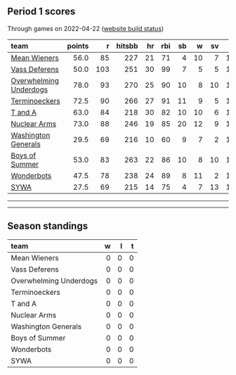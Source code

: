 

## Period 1 scores

Through games on 2022-04-22 ([website build status](https://github.com/brian-bot/pl-site/actions))


|team                                              | points|   r| hitsbb| hr| rbi| sb|  w| sv|  so|   era|  whip|
|:-------------------------------------------------|------:|---:|------:|--:|---:|--:|--:|--:|---:|-----:|-----:|
|[Mean Wieners](./meanwieners)                     |   56.0|  85|    227| 21|  71|  4| 10|  7| 147| 1.316| 0.898|
|[Vass Deferens](./vassdeferens)                   |   50.0| 103|    251| 30|  99|  7|  5|  5| 108| 4.238| 1.329|
|[Overwhelming Underdogs](./overwhelmingunderdogs) |   78.0|  93|    270| 25|  90| 10|  8| 10| 151| 2.866| 1.006|
|[Terminoeckers](./terminoeckers)                  |   72.5|  90|    266| 27|  91| 11|  9|  5| 161| 3.468| 1.211|
|[T and A](./tanda)                                |   63.0|  84|    218| 30|  82| 10| 10|  6| 174| 3.786| 1.169|
|[Nuclear Arms](./nucleararms)                     |   73.0|  88|    246| 19|  85| 20| 12|  9| 166| 3.089| 1.146|
|[Washington Generals](./washingtongenerals)       |   29.5|  69|    216| 10|  60|  9|  7|  2| 135| 3.286| 1.217|
|[Boys of Summer](./boysofsummer)                  |   53.0|  83|    263| 22|  86| 10|  8| 10| 144| 4.500| 1.257|
|[Wonderbots](./wonderbots)                        |   47.5|  78|    238| 24|  89|  8| 11|  2| 154| 4.008| 1.354|
|[SYWA](./sywa)                                    |   27.5|  69|    215| 14|  75|  4|  7| 13| 115| 4.608| 1.280|

* * *
* * *

## Season standings


|team                   |  w|  l|  t|
|:----------------------|--:|--:|--:|
|Mean Wieners           |  0|  0|  0|
|Vass Deferens          |  0|  0|  0|
|Overwhelming Underdogs |  0|  0|  0|
|Terminoeckers          |  0|  0|  0|
|T and A                |  0|  0|  0|
|Nuclear Arms           |  0|  0|  0|
|Washington Generals    |  0|  0|  0|
|Boys of Summer         |  0|  0|  0|
|Wonderbots             |  0|  0|  0|
|SYWA                   |  0|  0|  0|


